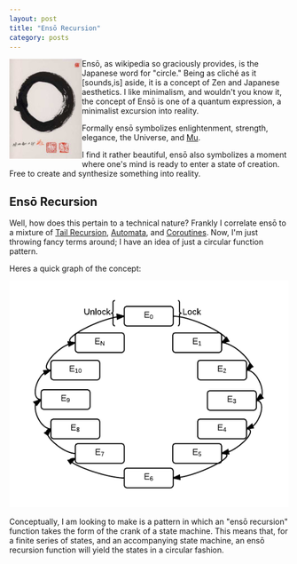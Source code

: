 ```yaml
---
layout: post
title: "Ensō Recursion"
category: posts
---
```


<div style="float: left"><img src="/images/Enso.jpg"/></div>

Ensō, as wikipedia so graciously provides, is the Japanese word for "circle." Being
as cliché as it [sounds,is] aside, it is a concept of Zen and Japanese aesthetics. I
like minimalism, and wouldn't you know it, the concept of Ensō is one of a quantum
expression, a minimalist excursion into reality.

Formally ensō symbolizes enlightenment, strength, elegance, the Universe, and [Mu]("http://en.wikipedia.org/wiki/Mu_(negative)").

I find it rather beautiful, ensō also symbolizes a moment where one's mind is ready to 
enter a state of creation. Free to create and synthesize something into reality. 

## Ensō Recursion

Well, how does this pertain to a technical nature? Frankly I correlate ensō to a mixture
of [Tail Recursion](http://en.wikipedia.org/wiki/Tail_call), [Automata](http://en.wikipedia.org/wiki/Automata_theory),
and [Coroutines](http://en.wikipedia.org/wiki/Coroutine). Now, I'm just throwing fancy terms
around; I have an idea of just a circular function pattern. 

Heres a quick graph of the concept:

![Ensō Recursion](/images/ensograph1.png)

Conceptually, I am looking to make is a pattern in which an "ensō recursion" function takes 
the form of the crank of a state machine. This means that, for a finite series of states,
and an accompanying state machine, an ensō recursion function will yield the states in a 
circular fashion.
